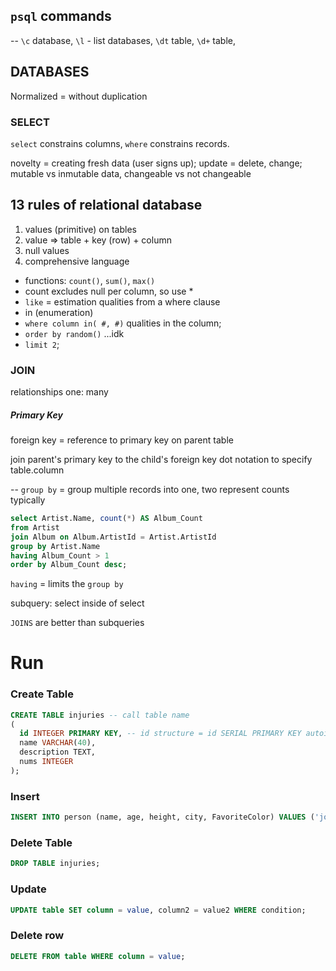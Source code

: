 ## `psql` commands
-- `\c` database, `\l` - list databases, `\dt` table, `\d+` table,

## DATABASES
Normalized = without duplication

### SELECT
`select` constrains columns, `where` constrains records.

novelty = creating fresh data (user signs up);
update = delete, change;
mutable vs inmutable data, changeable vs not changeable

## 13 rules of relational database
1. values (primitive) on tables
2. value => table + key (row) + column
3. null values
5. comprehensive language

- functions: `count()`, `sum()`, `max()`
- count excludes null per column, so use *
- `like` = estimation qualities from a where clause
- in (enumeration)
- `where column in( #, #)` qualities in the column;
- `order by random()` ...idk
- `limit 2`;


### JOIN
relationships
one: many

##### Primary Key
foreign key = reference to primary key on parent table

join parent's primary key to the child's foreign key
dot notation to specify table.column

-- `group by` = group multiple records into one, two represent counts typically
```sql
select Artist.Name, count(*) AS Album_Count
from Artist
join Album on Album.ArtistId = Artist.ArtistId
group by Artist.Name
having Album_Count > 1
order by Album_Count desc;
```

`having` = limits the `group by`

subquery: select inside of select

`JOINS` are better than subqueries


# Run

### Create Table
```sql
CREATE TABLE injuries -- call table name
(
  id INTEGER PRIMARY KEY, -- id structure = id SERIAL PRIMARY KEY autoincrements;
  name VARCHAR(40),
  description TEXT,
  nums INTEGER
);
```

### Insert
```sql
INSERT INTO person (name, age, height, city, FavoriteColor) VALUES ('joe', 23, 72, 'slc', 'blue');
```

### Delete Table
```sql
DROP TABLE injuries;
```

### Update
```sql
UPDATE table SET column = value, column2 = value2 WHERE condition;
```

### Delete row
```sql
DELETE FROM table WHERE column = value;
```
